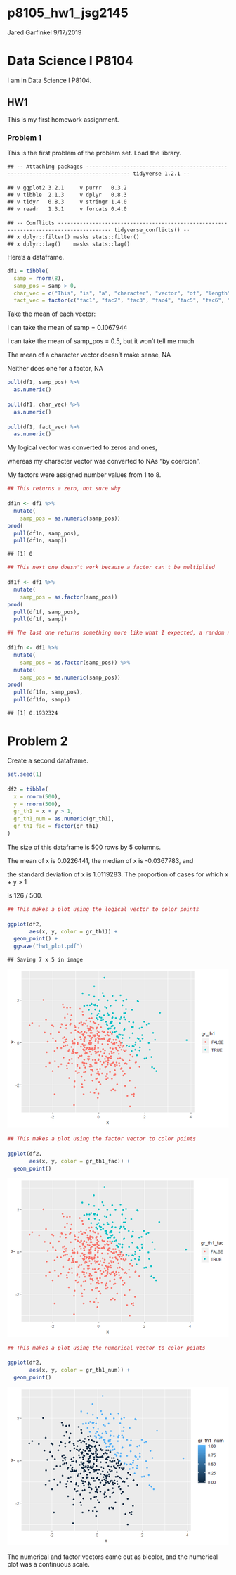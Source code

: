 p8105\_hw1\_jsg2145
================
Jared Garfinkel
9/17/2019

# Data Science I P8104

I am in Data Science I P8104.

## HW1

This is my first homework assignment.

### Problem 1

This is the first problem of the problem set. Load the
    library.

    ## -- Attaching packages ------------------------------------------------------------------------------------ tidyverse 1.2.1 --

    ## v ggplot2 3.2.1     v purrr   0.3.2
    ## v tibble  2.1.3     v dplyr   0.8.3
    ## v tidyr   0.8.3     v stringr 1.4.0
    ## v readr   1.3.1     v forcats 0.4.0

    ## -- Conflicts --------------------------------------------------------------------------------------- tidyverse_conflicts() --
    ## x dplyr::filter() masks stats::filter()
    ## x dplyr::lag()    masks stats::lag()

Here’s a dataframe.

``` r
df1 = tibble(
  samp = rnorm(8),
  samp_pos = samp > 0,
  char_vec = c("This", "is", "a", "character", "vector", "of", "length", "eight"),
  fact_vec = factor(c("fac1", "fac2", "fac3", "fac4", "fac5", "fac6", "fac7", "fac8")))
```

Take the mean of each vector:

I can take the mean of samp = 0.1067944

I can take the mean of samp\_pos = 0.5, but it won’t tell me much

The mean of a character vector doesn’t make sense, NA

Neither does one for a factor, NA

``` r
pull(df1, samp_pos) %>% 
  as.numeric()

pull(df1, char_vec) %>% 
  as.numeric()

pull(df1, fact_vec) %>% 
  as.numeric()
```

My logical vector was converted to zeros and ones,

whereas my character vector was converted to NAs “by coercion”.

My factors were assigned number values from 1 to 8.

``` r
## This returns a zero, not sure why

df1n <- df1 %>% 
  mutate(
    samp_pos = as.numeric(samp_pos))
prod(
  pull(df1n, samp_pos),
  pull(df1n, samp))
```

    ## [1] 0

``` r
## This next one doesn't work because a factor can't be multiplied

df1f <- df1 %>%
  mutate(
    samp_pos = as.factor(samp_pos))
prod(
  pull(df1f, samp_pos),
  pull(df1f, samp))
```

``` r
## The last one returns something more like what I expected, a random number

df1fn <- df1 %>% 
  mutate(
    samp_pos = as.factor(samp_pos)) %>% 
  mutate(
    samp_pos = as.numeric(samp_pos))
prod(
  pull(df1fn, samp_pos), 
  pull(df1fn, samp))
```

    ## [1] 0.1932324

# Problem 2

Create a second dataframe.

``` r
set.seed(1)

df2 = tibble(
  x = rnorm(500),
  y = rnorm(500),
  gr_th1 = x + y > 1,
  gr_th1_num = as.numeric(gr_th1),
  gr_th1_fac = factor(gr_th1)
)
```

The size of this dataframe is 500 rows by 5 columns.

The mean of x is 0.0226441, the median of x is -0.0367783, and

the standard deviation of x is 1.0119283. The proportion of cases for
which x + y \> 1

is 126 / 500.

``` r
## This makes a plot using the logical vector to color points

ggplot(df2,
       aes(x, y, color = gr_th1)) +
  geom_point() +
  ggsave("hw1_plot.pdf")
```

    ## Saving 7 x 5 in image

![](p8105_hw1_jsg2145_files/figure-gfm/ggplot%20logical-1.png)<!-- -->

``` r
## This makes a plot using the factor vector to color points

ggplot(df2,
       aes(x, y, color = gr_th1_fac)) +
  geom_point()
```

![](p8105_hw1_jsg2145_files/figure-gfm/ggplot%20factor-1.png)<!-- -->

``` r
## This makes a plot using the numerical vector to color points

ggplot(df2,
       aes(x, y, color = gr_th1_num)) +
  geom_point()
```

![](p8105_hw1_jsg2145_files/figure-gfm/ggplot%20numerical-1.png)<!-- -->

The numerical and factor vectors came out as bicolor, and the numerical
plot was a continuous scale.
